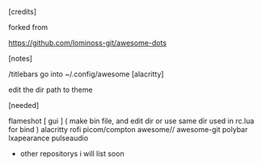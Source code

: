 [credits]

forked from

https://github.com/lominoss-git/awesome-dots

[notes]

/titlebars go into ~/.config/awesome
[alacritty]

edit the dir path to theme

[needed]

flameshot [ gui ] ( make bin file, and edit dir or use same dir used in rc.lua for bind )
alacritty
rofi
picom/compton
awesome// awesome-git
polybar
lxapearance
pulseaudio

- other repositorys i will list soon
